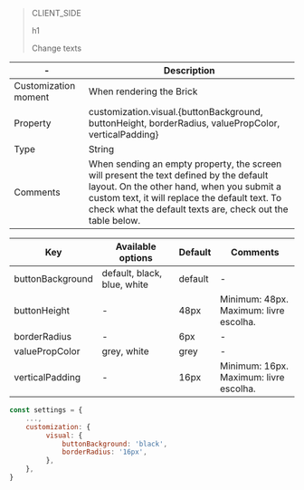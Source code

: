 > CLIENT_SIDE
>
> h1
>
> Change texts

| - | Description |
| --- | --- |
| Customization moment  | When rendering the Brick  |
| Property  | customization.visual.{buttonBackground, buttonHeight, borderRadius, valuePropColor, verticalPadding} |
| Type  | String  |
| Comments  | When sending an empty property, the screen will present the text defined by the default layout. On the other hand, when you submit a custom text, it will replace the default text. To check what the default texts are, check out the table below. |

| Key | Available options | Default | Comments |
|--- |--- | --- | --- |
| buttonBackground | default, black, blue, white | default | - |
| buttonHeight | - | 48px | Minimum: 48px. <br> Maximum: livre escolha. |
| borderRadius | - | 6px | - |
| valuePropColor | grey, white | grey | - |
| verticalPadding | - | 16px | Minimum: 16px. <br> Maximum: livre escolha. |

```javascript
const settings = {
    ...,
    customization: {
         visual: {
             buttonBackground: 'black',
             borderRadius: '16px',
         },
    },
}
```